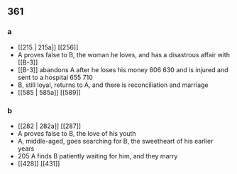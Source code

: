 ## 361
### a
- [[215 | 215a]] [[256]] 
- A proves false to B, the woman he loves, and has a disastrous affair with [[B-3]]
- [[B-3]] abandons A after he loses his money 606 630 and is injured and sent to a hospital 655 710
- B, still loyal, returns to A, and there is reconciliation and marriage
- [[585 | 585a]] [[589]] 

### b
- [[282 | 282a]] [[287]] 
- A proves false to B, the love of his youth
- A, middle-aged, goes searching for B, the sweetheart of his earlier years
- 205 A finds B patiently waiting for him, and they marry
- [[428]] [[431]] 

